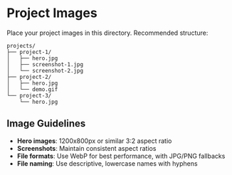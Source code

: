 # Project Images

Place your project images in this directory. Recommended structure:

```
projects/
├── project-1/
│   ├── hero.jpg
│   ├── screenshot-1.jpg
│   └── screenshot-2.jpg
├── project-2/
│   ├── hero.jpg
│   └── demo.gif
└── project-3/
    └── hero.jpg
```

## Image Guidelines

- **Hero images**: 1200x800px or similar 3:2 aspect ratio
- **Screenshots**: Maintain consistent aspect ratios
- **File formats**: Use WebP for best performance, with JPG/PNG fallbacks
- **File naming**: Use descriptive, lowercase names with hyphens